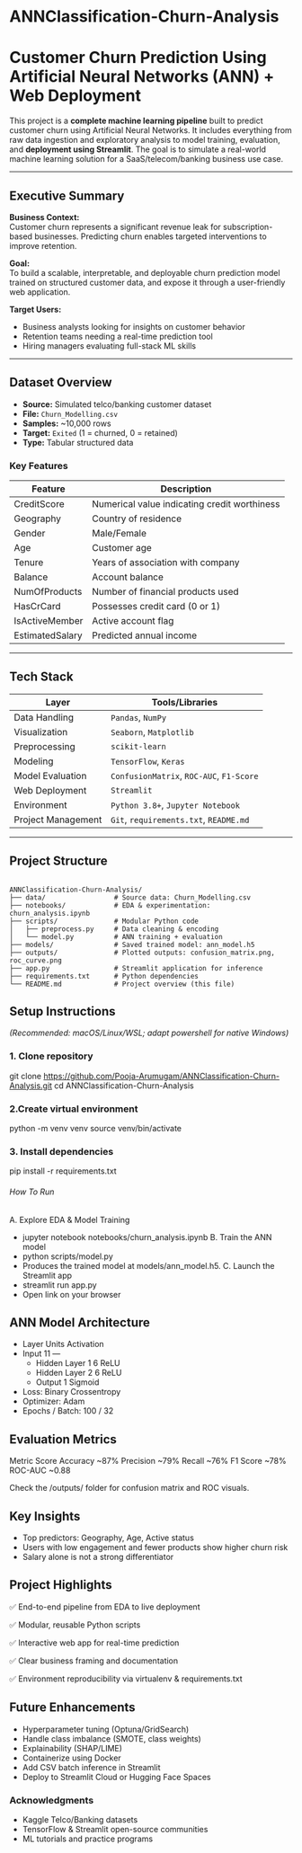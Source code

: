 # ANNClassification-Churn-Analysis

# Customer Churn Prediction Using Artificial Neural Networks (ANN) + Web Deployment

This project is a **complete machine learning pipeline** built to predict customer churn using Artificial Neural Networks. It includes everything from raw data ingestion and exploratory analysis to model training, evaluation, and **deployment using Streamlit**. The goal is to simulate a real-world machine learning solution for a SaaS/telecom/banking business use case.

---

## Executive Summary

**Business Context:**  
Customer churn represents a significant revenue leak for subscription-based businesses. Predicting churn enables targeted interventions to improve retention.

**Goal:**  
To build a scalable, interpretable, and deployable churn prediction model trained on structured customer data, and expose it through a user-friendly web application.

**Target Users:**  
- Business analysts looking for insights on customer behavior  
- Retention teams needing a real-time prediction tool  
- Hiring managers evaluating full-stack ML skills

---

## Dataset Overview

- **Source:** Simulated telco/banking customer dataset
- **File:** `Churn_Modelling.csv`
- **Samples:** ~10,000 rows
- **Target:** `Exited` (1 = churned, 0 = retained)
- **Type:** Tabular structured data

### Key Features

| Feature          | Description                             |
|------------------|-----------------------------------------|
| CreditScore      | Numerical value indicating credit worthiness |
| Geography        | Country of residence                    |
| Gender           | Male/Female                             |
| Age              | Customer age                            |
| Tenure           | Years of association with company       |
| Balance          | Account balance                         |
| NumOfProducts    | Number of financial products used       |
| HasCrCard        | Possesses credit card (0 or 1)          |
| IsActiveMember   | Active account flag                     |
| EstimatedSalary  | Predicted annual income                 |

---

## Tech Stack

| Layer               | Tools/Libraries                        |
|---------------------|----------------------------------------|
| Data Handling       | `Pandas`, `NumPy`                      |
| Visualization       | `Seaborn`, `Matplotlib`                |
| Preprocessing       | `scikit-learn`                         |
| Modeling            | `TensorFlow`, `Keras`                  |
| Model Evaluation    | `ConfusionMatrix`, `ROC-AUC`, `F1-Score` |
| Web Deployment      | `Streamlit`                            |
| Environment         | `Python 3.8+`, `Jupyter Notebook`      |
| Project Management  | `Git`, `requirements.txt`, `README.md` |

---

## Project Structure

```text

ANNClassification-Churn-Analysis/
├── data/                 # Source data: Churn_Modelling.csv
├── notebooks/            # EDA & experimentation: churn_analysis.ipynb
├── scripts/              # Modular Python code
│   ├── preprocess.py     # Data cleaning & encoding
│   └── model.py          # ANN training + evaluation
├── models/               # Saved trained model: ann_model.h5
├── outputs/              # Plotted outputs: confusion_matrix.png, roc_curve.png
├── app.py                # Streamlit application for inference
├── requirements.txt      # Python dependencies
└── README.md             # Project overview (this file)

```

##  Setup Instructions  
*(Recommended: macOS/Linux/WSL; adapt powershell for native Windows)*

### 1. Clone repository  

git clone https://github.com/Pooja-Arumugam/ANNClassification-Churn-Analysis.git
cd ANNClassification-Churn-Analysis

### 2.Create virtual environment

python -m venv venv
source venv/bin/activate

### 3. Install dependencies

pip install -r requirements.txt
###### How To Run
A. Explore EDA & Model Training
- jupyter notebook notebooks/churn_analysis.ipynb
B. Train the ANN model
- python scripts/model.py
- Produces the trained model at models/ann_model.h5.
C. Launch the Streamlit app
- streamlit run app.py
- Open link on your browser

## ANN Model Architecture
- Layer	Units	Activation
- Input	11	—
  - Hidden Layer 1	6	ReLU
  - Hidden Layer 2	6	ReLU
  - Output	1	Sigmoid
- Loss: Binary Crossentropy
- Optimizer: Adam
- Epochs / Batch: 100 / 32

## Evaluation Metrics
Metric	Score
Accuracy	~87%
Precision	~79%
Recall	~76%
F1 Score	~78%
ROC-AUC	~0.88

Check the /outputs/ folder for confusion matrix and ROC visuals.

## Key Insights
- Top predictors: Geography, Age, Active status
- Users with low engagement and fewer products show higher churn risk
- Salary alone is not a strong differentiator

## Project Highlights
✅ End-to-end pipeline from EDA to live deployment

✅ Modular, reusable Python scripts

✅ Interactive web app for real-time prediction

✅ Clear business framing and documentation

✅ Environment reproducibility via virtualenv & requirements.txt

## Future Enhancements
- Hyperparameter tuning (Optuna/GridSearch)
- Handle class imbalance (SMOTE, class weights)
- Explainability (SHAP/LIME)
- Containerize using Docker
- Add CSV batch inference in Streamlit
- Deploy to Streamlit Cloud or Hugging Face Spaces


### Acknowledgments
- Kaggle Telco/Banking datasets
- TensorFlow & Streamlit open-source communities
- ML tutorials and practice programs
